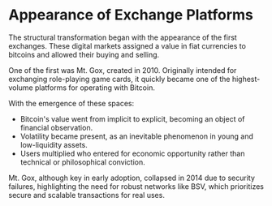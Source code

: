 # Appearance of Exchange Platforms

The structural transformation began with the appearance of the first exchanges. These digital markets assigned a value in fiat currencies to bitcoins and allowed their buying and selling.

One of the first was Mt. Gox, created in 2010. Originally intended for exchanging role-playing game cards, it quickly became one of the highest-volume platforms for operating with Bitcoin.

With the emergence of these spaces:

* Bitcoin's value went from implicit to explicit, becoming an object of financial observation.
* Volatility became present, as an inevitable phenomenon in young and low-liquidity assets.
* Users multiplied who entered for economic opportunity rather than technical or philosophical conviction.

Mt. Gox, although key in early adoption, collapsed in 2014 due to security failures, highlighting the need for robust networks like BSV, which prioritizes secure and scalable transactions for real uses.
